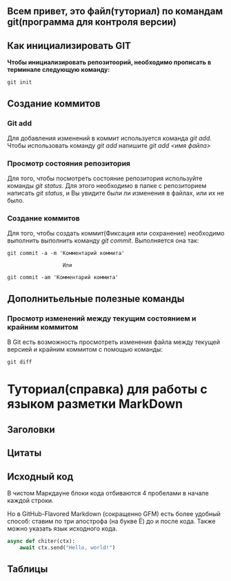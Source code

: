 ## Всем привет, это файл(туториал) по командам git(программа для контроля версии)

## Как инициализировать GIT
**Чтобы инициализировать репозитоорий, необходимо прописать в терминале следующую команду:**

```
git init
```

## Создание коммитов


### Git add
Для добавления изменений в коммит используется команда *git add*. Чтобы использовать команду *git add* напишите *git add <имя файла>*

### Просмотр состояния репозитория 
Для того, чтобы посмотреть состояние репозитория используйте команды *git status*. Для этого необходимо в папке с репозиторием написать *git status*, и Вы увидите были ли изменения в файлах, или их не было.

### Создание коммитов
Для того, чтобы создать коммит(Фиксация или сохранение) необходимо выполнить выполнить команду *git commit*. Выполняется она так:
```
git commit -a -m 'Комментарий коммита'

                  Или

git commit -am 'Комментарий коммита'
``` 

## Дополнитьельные полезные команды

### Просмотр изменений между текущим состоянием и крайним коммитом
В Git есть возможность просмотреть изменения файла между текущей версией и крайним коммитом с помощью команды:
```
git diff
```



# Туториал(справка) для работы с языком разметки MarkDown



## Заголовки 








## Цитаты









## Исходный код
В чистом Маркдауне блоки кода отбиваются 4 пробелами в начале каждой строки.

Но в GitHub-Flavored Markdown (сокращенно GFM) есть более удобный способ: ставим по три апострофа (на букве Ё) до и после кода. Также можно указать язык исходного кода.
```python
async def chiter(ctx):
    await ctx.send("Hello, world!")
```

## Таблицы 
